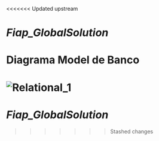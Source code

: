 <<<<<<< Updated upstream
# *Fiap_GlobalSolution*

# Diagrama Model de Banco
![Relational_1](https://github.com/user-attachments/assets/75f40d2b-7d39-4206-b48d-128ba2172790)
=======
# *Fiap_GlobalSolution*
>>>>>>> Stashed changes
